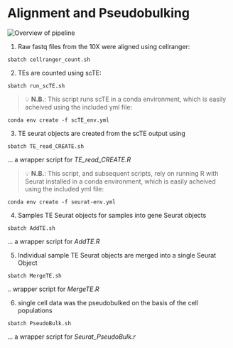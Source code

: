 # Alignment and Pseudobulking

![Overview of pipeline](CML_seurat_scTE_pipeline.drawio.jpg)

1. Raw fastq files from the 10X were aligned using cellranger:

```
sbatch cellranger_count.sh
```


2. TEs are counted using scTE:

```
sbatch run_scTE.sh
```

> :bulb: **N.B.**: This script runs scTE in a conda environment, which is easily acheived using the included yml file:

```
conda env create -f scTE_env.yml
```


3. TE seurat objects are created from the scTE output using 

```
sbatch TE_read_CREATE.sh
```

  ... a wrapper script for *TE_read_CREATE.R*

> :bulb: **N.B.**: This script, and subsequent scripts, rely on running R with Seurat installed in a conda environment, which is easily acheived using the included yml file:
 
```
conda env create -f seurat-env.yml
```


4. Samples TE Seurat objects for samples into gene Seurat objects

```
sbatch AddTE.sh
```

  ... a wrapper script for *AddTE.R*


5. Individual sample TE Seurat objects are merged into a single Seurat Object

```
sbatch MergeTE.sh
```

  .. wrapper script for *MergeTE.R*


6. single cell data was the pseudobulked on the basis of the cell populations

```
sbatch PseudoBulk.sh
```

  ... a wrapper script for *Seurat_PseudoBulk.r*




